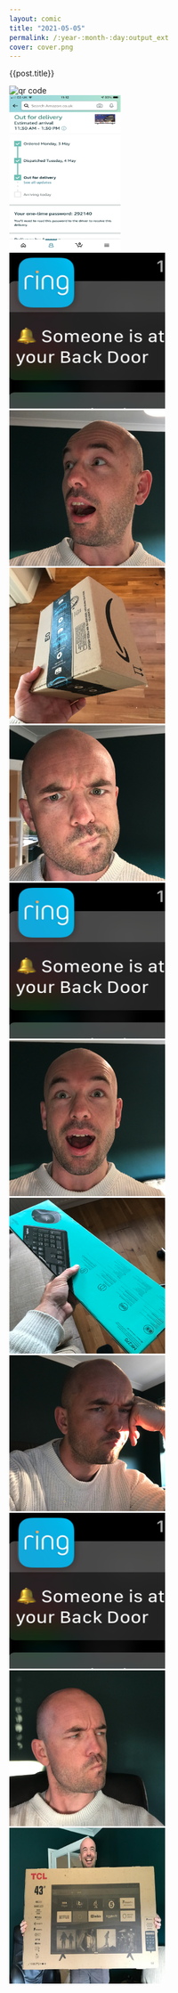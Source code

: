 ```yaml
---
layout: comic
title: "2021-05-05"
permalink: /:year-:month-:day:output_ext
cover: cover.png
---
```


<p class="banner datebox">{{post.title}}</p>
<img class="barcode" src="http://api.qrserver.com/v1/create-qr-code/?color=000000&amp;bgcolor=FFFFFF&amp;data=https%3A%2F%2Fjoereddington.github.io%2F&amp;qzone=1&amp;margin=0&amp;size=400x400&amp;ecc=L" alt="qr code" />

</div>
<article class="comic">
  <div class="panel">
    <img src="/assets/images/2021-05-05/delivery.PNG" style="width:200px;height:280px" >
  </div>
  <div class="panel">
    <img src="/assets/images/2021-05-05/doorbell.png" style="width:280px;height:280px" >
  </div>
  <div class="panel">
    <img src="/assets/images/2021-05-05/yay.png" style="width:280px;height:280px" >
  </div>
  <div class="panel">
    <img src="/assets/images/2021-05-05/package1.png" style="width:280px;height:280px" >
  </div>
  <div class="panel">
    <img src="/assets/images/2021-05-05/sad.png" style="width:280px;height:280px" >
  </div>
  <div class="panel">
    <img src="/assets/images/2021-05-05/doorbell.png" style="width:280px;height:280px" >
  </div>
  <div class="panel">
    <img src="/assets/images/2021-05-05/yay2.png" style="width:280px;height:280px" >
  </div>
  <div class="panel">
    <img src="/assets/images/2021-05-05/package2.png" style="width:280px;height:280px" >
  </div>
  <div class="panel">
    <img src="/assets/images/2021-05-05/sad2.png" style="width:280px;height:280px" >
  </div>
  <div class="panel">
    <img src="/assets/images/2021-05-05/doorbell.png" style="width:280px;height:280px" >
  </div>
  <div class="panel">
    <img src="/assets/images/2021-05-05/sus.png" style="width:280px;height:280px" >
  </div>
  <div class="panel">
    <img src="/assets/images/2021-05-05/final.JPG" style="width:280px;height:280px" >
  </div>
</article>
</body>
</html>
